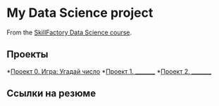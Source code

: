 # My Data Science project

From the [SkillFactory Data Science course](https://scillfactory.ru/data-scientist).

## Проекты

*[Проект 0. Игра: Угадай число](https://github.com/Zhmih88/Training/tree/main/project_00)
*[Проект 1. _______](___)
*[Проект 2. _______](___)

## Ссылки на резюме